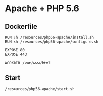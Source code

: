 Apache + PHP 5.6
================

Dockerfile
----------

    RUN sh /resources/php56-apache/install.sh
    RUN sh /resources/php56-apache/configure.sh

    EXPOSE 80
    EXPOSE 443
    
    WORKDIR /var/www/html

Start
-----

    /resources/php56-apache/start.sh

